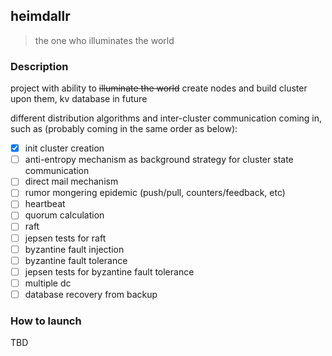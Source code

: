 heimdallr
---
> the one who illuminates the world

### Description

project with ability to ~~illuminate the world~~ create nodes and build cluster upon them, kv database in future

different distribution algorithms and inter-cluster communication coming in,
 such as (probably coming in the same order as below):

* [x] init cluster creation
* [ ] anti-entropy mechanism as background strategy for cluster state communication
* [ ] direct mail mechanism
* [ ] rumor mongering epidemic (push/pull, counters/feedback, etc)
* [ ] heartbeat
* [ ] quorum calculation
* [ ] raft
* [ ] jepsen tests for raft
* [ ] byzantine fault injection
* [ ] byzantine fault tolerance
* [ ] jepsen tests for byzantine fault tolerance
* [ ] multiple dc 
* [ ] database recovery from backup

### How to launch

TBD
